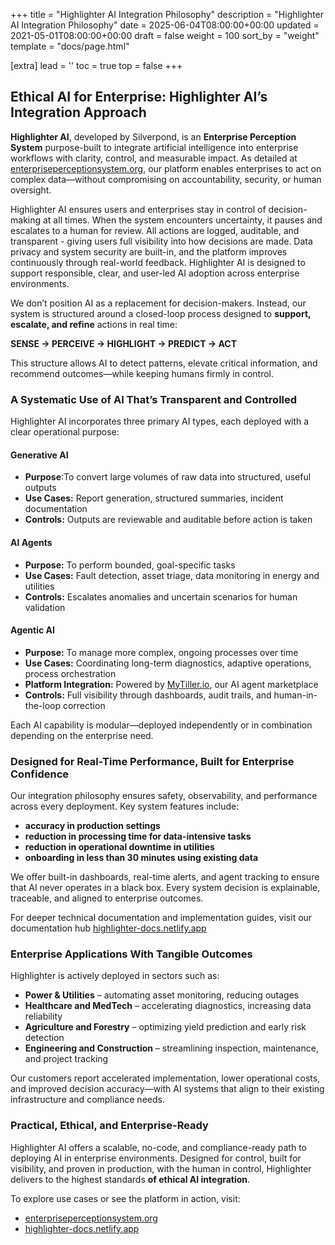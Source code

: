 +++
title = "Highlighter AI Integration Philosophy"
description = "Highlighter AI Integration Philosophy"
date = 2025-06-04T08:00:00+00:00
updated = 2021-05-01T08:00:00+00:00
draft = false
weight = 100
sort_by = "weight"
template = "docs/page.html"

[extra]
lead = ''
toc = true
top = false
+++

## Ethical AI for Enterprise: Highlighter AI’s Integration Approach

**Highlighter AI**, developed by Silverpond, is an **Enterprise Perception System** purpose-built to integrate artificial intelligence into enterprise workflows with clarity, control, and measurable impact. As detailed at [enterpriseperceptionsystem.org](https://enterpriseperceptionsystem.org), our platform enables enterprises to act on complex data—without compromising on accountability, security, or human oversight.

Highlighter AI ensures users and enterprises stay in control of decision-making at all times. When the system encounters uncertainty, it pauses and escalates to a human for review. All actions are logged, auditable, and transparent - giving users full visibility into how decisions are made. Data privacy and system security are built-in, and the platform improves continuously through real-world feedback. Highlighter AI is designed to support responsible, clear, and user-led AI adoption across enterprise environments.

We don’t position AI as a replacement for decision-makers. Instead, our system is structured around a closed-loop process designed to **support, escalate, and refine** actions in real time:

**SENSE → PERCEIVE → HIGHLIGHT → PREDICT → ACT**

This structure allows AI to detect patterns, elevate critical information, and recommend outcomes—while keeping humans firmly in control.

### A Systematic Use of AI That’s Transparent and Controlled

Highlighter AI incorporates three primary AI types, each deployed with a clear operational purpose:

#### Generative AI
- **Purpose**:To convert large volumes of raw data into structured, useful outputs
- **Use Cases:** Report generation, structured summaries, incident documentation
- **Controls:** Outputs are reviewable and auditable before action is taken

#### AI Agents
- **Purpose:** To perform bounded, goal-specific tasks
- **Use Cases:** Fault detection, asset triage, data monitoring in energy and utilities
- **Controls:** Escalates anomalies and uncertain scenarios for human validation

#### Agentic AI
- **Purpose:** To manage more complex, ongoing processes over time
- **Use Cases:** Coordinating long-term diagnostics, adaptive operations, process orchestration
- **Platform Integration:** Powered by [MyTiller.io](https://MyTiller.io), our AI agent marketplace
- **Controls:** Full visibility through dashboards, audit trails, and human-in-the-loop correction

Each AI capability is modular—deployed independently or in combination depending on the enterprise need.

### Designed for Real-Time Performance, Built for Enterprise Confidence

Our integration philosophy ensures safety, observability, and performance across every deployment. Key system features include:

- **accuracy in production settings**
- **reduction in processing time for data-intensive tasks**
- **reduction in operational downtime in utilities**
- **onboarding in less than 30 minutes using existing data**

We offer built-in dashboards, real-time alerts, and agent tracking to ensure that AI never operates in a black box. Every system decision is explainable, traceable, and aligned to enterprise outcomes.

For deeper technical documentation and implementation guides, visit our documentation hub [highlighter-docs.netlify.app](https://highlighter-docs.netlify.app)

### Enterprise Applications With Tangible Outcomes

Highlighter is actively deployed in sectors such as:

- **Power & Utilities** – automating asset monitoring, reducing outages
- **Healthcare and MedTech** – accelerating diagnostics, increasing data reliability
- **Agriculture and Forestry** – optimizing yield prediction and early risk detection
- **Engineering and Construction** – streamlining inspection, maintenance, and project tracking

Our customers report accelerated implementation, lower operational costs, and improved decision accuracy—with AI systems that align to their existing infrastructure and compliance needs.

### Practical, Ethical, and Enterprise-Ready

Highlighter AI offers a scalable, no-code, and compliance-ready path to deploying AI in enterprise environments. Designed for control, built for visibility, and proven in production, with the human in control, Highlighter delivers to the highest standards **of ethical AI integration**.

To explore use cases or see the platform in action, visit:
- [enterpriseperceptionsystem.org](https://enterpriseperceptionsystem.org)
- [highlighter-docs.netlify.app](https://highlighter-docs.netlify.app)
